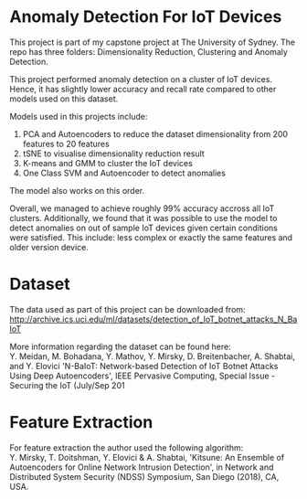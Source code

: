 # Anomaly Detection For IoT Devices
This project is part of my capstone project at The University of Sydney.
The repo has three folders: Dimensionality Reduction, Clustering and Anomaly Detection.

This project performed anomaly detection on a cluster of IoT devices. 
Hence, it has slightly lower accuracy and recall rate compared to other models used on this dataset.

Models used in this projects include:
1. PCA and Autoencoders to reduce the dataset dimensionality from 200 features to 20 features
2. tSNE to visualise dimensionality reduction result
3. K-means and GMM to cluster the IoT devices
4. One Class SVM and Autoencoder to detect anomalies

The model also works on this order.

Overall, we managed to achieve roughly 99% accuracy accross all IoT clusters. Additionally, we found that 
it was possible to use the model to detect anomalies on out of sample IoT devices given certain conditions were satisfied.
This include: less complex or exactly the same features and older version device.

# Dataset
The data used as part of this project can be downloaded from: http://archive.ics.uci.edu/ml/datasets/detection_of_IoT_botnet_attacks_N_BaIoT

More information regarding the dataset can be found here:<br />
Y. Meidan, M. Bohadana, Y. Mathov, Y. Mirsky, D. Breitenbacher, A. Shabtai, and Y. Elovici 'N-BaIoT: Network-based Detection of IoT Botnet Attacks Using Deep Autoencoders', IEEE Pervasive Computing, Special Issue - Securing the IoT (July/Sep 201

# Feature Extraction
For feature extraction the author used the following algorithm:<br />
Y. Mirsky, T. Doitshman, Y. Elovici & A. Shabtai, 'Kitsune: An Ensemble of Autoencoders for Online Network Intrusion Detection', in Network and Distributed System Security (NDSS) Symposium, San Diego (2018), CA, USA.
